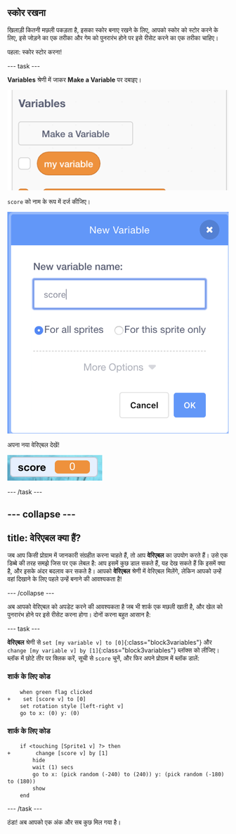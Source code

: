 ## स्कोर रखना

खिलाड़ी कितनी मछली पकड़ता है, इसका स्कोर बनाए रखने के लिए, आपको स्कोर को स्टोर करने के लिए, इसे जोड़ने का एक तरीका और गेम को पुनरारंभ होने पर इसे रीसेट करने का एक तरीका चाहिए।

पहला: स्कोर स्टोर करना!

--- task ---

**Variables** श्रेणी में जाकर **Make a Variable** पर दबाइए।

![](images/catch5.png)

`score` को नाम के रूप में दर्ज कीजिए।

![](images/catch6.png)

अपना नया वेरिएबल देखें!

![स्कोर वेरिएबल को स्टेज पर प्रदर्शित किया जाता है](images/scoreVariableStage.png)

--- /task ---

--- collapse ---
---
title: वेरिएबल क्या हैं?
---

जब आप किसी प्रोग्राम में जानकारी संग्रहीत करना चाहते हैं, तो आप **वेरिएबल** का उपयोग करते हैं। उसे एक डिब्बे की तरह समझे जिस पर एक लेबल है: आप इसमें कुछ डाल सकते हैं, यह देख सकते हैं कि इसमें क्या है, और इसके अंदर बदलाव कर सकते है। आपको **वेरिएबल** श्रेणी में वेरिएबल मिलेंगे, लेकिन आपको उन्हें वहां दिखाने के लिए पहले उन्हें बनाने की आवश्यकता है!

--- /collapse ---

अब आपको वेरिएबल को अपडेट करने की आवश्यकता है जब भी शार्क एक मछली खाती है, और खेल को पुनरारंभ होने पर इसे रीसेट करना होगा। दोनों करना बहुत आसान है:

--- task ---

**वेरिएबल** श्रेणी से `set [my variable v] to [0]`{:class="block3variables"} और `change [my variable v] by [1]`{:class="block3variables"} ब्लॉक्स को लीजिए। ब्लॉक में छोटे तीर पर क्लिक करें, सूची से `score` चुनें, और फिर अपने प्रोग्राम में ब्लॉक डालें:

### शार्क के लिए कोड

```blocks3
    when green flag clicked
+    set [score v] to [0]
    set rotation style [left-right v]
    go to x: (0) y: (0)
```

### शार्क के लिए कोड

```blocks3
    if <touching [Sprite1 v] ?> then
+        change [score v] by [1]
        hide
        wait (1) secs
        go to x: (pick random (-240) to (240)) y: (pick random (-180) to (180))
        show
    end
```

--- /task ---

ठंडा! अब आपको एक अंक और सब कुछ मिल गया है।
